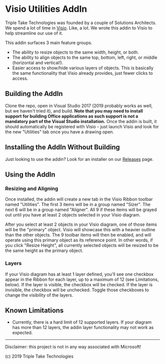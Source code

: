 # Visio Utilities AddIn

Triple Take Technologies was founded by a couple of Solutions Architects.  We spend a lot of time in [Visio](https://products.office.com/en-us/visio/flowchart-software).  Like, a lot.  We wrote this addin to Visio to help streamline our use of it.

This addin surfaces 3 main feature groups.

- The ability to resize objects to the same width, height, or both.
- The ability to align objects to the same top, bottom, left, right, or middle (horizontal and vertical!).
- Easier access to show/hide various layers of objects.  This is basically the same functionality that Visio already provides, just fewer clicks to access.

## Building the AddIn
Clone the repo, open in Visual Studio 2017 (2019 probably works as well, but we haven't tried it), and build.  **Note that you may need to install support for building Office applications as such support is not a mandatory part of the Visual Studio installation.**  Once the addin is built, it should automatically be registered with Visio - just launch Visio and look for the new "Utilities" tab once you have a drawing open.

## Installing the AddIn Without Building
Just looking to use the addin?  Look for an installer on our [Releases](/releases) page.

## Using the AddIn

### Resizing and Aligning
Once installed, the addin will create a new tab in the Visio Ribbon toolbar named "Utilities".  The first 3 items will be in a group named "Sizer".  The next 6 will be in a group named "Aligner".  All 9 if these items will be grayed out until you have at least 2 objects selected in your Visio diagram.

After you select at least 2 objects in your Visio diagram, one of those items will be the "primary" object.  Visio will showcase this with a heavier outline than the other objects.  The 9 toolbar items will then be enabled, and will operate using this primary object as its reference point.  In other words, if you click "Resize Height", all currently selected objects will be resized to be the same height as the primary object.

### Layers
If your Visio diagram has at least 1 layer defined, you'll see one checkbox appear in the Ribbon for each layer, up to a maximum of 12 (see Limitations, below).  If the layer is visible, the checkbox will be checked.  If the layer is invisible, the checkbox will be unchecked.  Toggle those checkboxes to change the visibility of the layers.

## Known Limitations
- Currently, there is a hard limit of 12 supported layers.  If your diagram has more than 12 layers, the addin layer functionality may not work as expected.

___
Disclaimer:  this project is not in any way associated with Microsoft!

(c) 2019 Triple Take Technologies